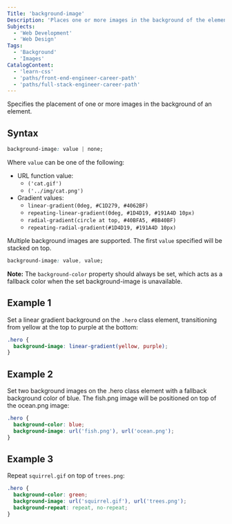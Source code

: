 ```yaml
---
Title: 'background-image'
Description: 'Places one or more images in the background of the element.'
Subjects:
  - 'Web Development'
  - 'Web Design'
Tags:
  - 'Background'
  - 'Images'
CatalogContent:
  - 'learn-css'
  - 'paths/front-end-engineer-career-path'
  - 'paths/full-stack-engineer-career-path'
---
```


Specifies the placement of one or more images in the background of an element.

## Syntax

```css
background-image: value | none;
```

Where `value` can be one of the following:

- URL function value:
  - `('cat.gif')`
  - `('../img/cat.png')`
- Gradient values:
  - `linear-gradient(0deg, #C1D279, #4062BF)`
  - `repeating-linear-gradient(0deg, #1D4D19, #191A4D 10px)`
  - `radial-gradient(circle at top, #40BFA5, #BB40BF)`
  - `repeating-radial-gradient(#1D4D19, #191A4D 10px)`

Multiple background images are supported. The first `value` specified will be stacked on top.

```css
background-image: value, value;
```

**Note:** The `background-color` property should always be set, which acts as a fallback color when the set background-image is unavailable.

## Example 1

Set a linear gradient background on the `.hero` class element, transitioning from yellow at the top to purple at the bottom:

```css
.hero {
  background-image: linear-gradient(yellow, purple);
}
```

## Example 2

Set two background images on the .hero class element with a fallback background color of blue. The fish.png image will be positioned on top of the ocean.png image:

```css
.hero {
  background-color: blue;
  background-image: url('fish.png'), url('ocean.png');
}
```

## Example 3

Repeat `squirrel.gif` on top of `trees.png`:

```css
.hero {
  background-color: green;
  background-image: url('squirrel.gif'), url('trees.png');
  background-repeat: repeat, no-repeat;
}
```
